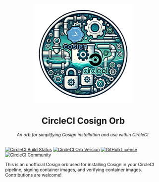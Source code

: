 # 

<div align="center">
  <img align="center" width="320" src="assets/logos/cosign-orb-logo.png" alt="Cosign Orb">
  <h1>CircleCI Cosign Orb</h1>
  <i>An orb for simplifying Cosign installation and use within CircleCI.</i><br /><br />
</div>

[![CircleCI Build Status](https://circleci.com/gh/juburr/cosign-orb.svg?style=shield "CircleCI Build Status")](https://circleci.com/gh/juburr/cosign-orb) [![CircleCI Orb Version](https://badges.circleci.com/orbs/juburr/cosign-orb.svg)](https://circleci.com/developer/orbs/orb/juburr/cosign-orb) [![GitHub License](https://img.shields.io/badge/license-MIT-lightgrey.svg)](https://raw.githubusercontent.com/juburr/cosign-orb/master/LICENSE) [![CircleCI Community](https://img.shields.io/badge/community-CircleCI%20Discuss-343434.svg)](https://discuss.circleci.com/c/ecosystem/orbs)

This is an unofficial Cosign orb used for installing Cosign in your CircleCI pipeline, signing container images, and verifying container images. Contributions are welcome!
